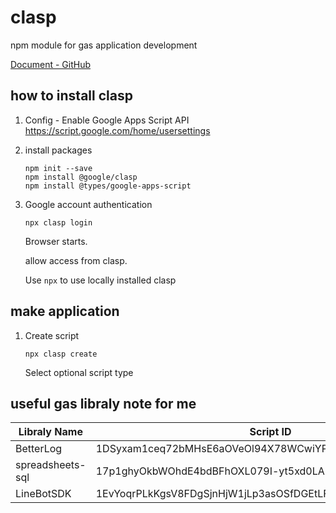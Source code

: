 # clasp
npm module for gas application development

[Document - GitHub](https://github.com/google/clasp)


## how to install clasp
1. Config - Enable Google Apps Script API
https://script.google.com/home/usersettings

2. install packages
    ```bash:
    npm init --save
    npm install @google/clasp
    npm install @types/google-apps-script
    ```

3. Google account authentication
    ```bash:
    npx clasp login
    ```
    Browser starts.

    allow access from clasp.

    Use `npx` to use locally installed clasp


## make application
1. Create script
    ```bash:
    npx clasp create
    ```
    Select optional script type


## useful gas libraly note for me
|Libraly Name|Script ID|Document|
|---|---|---|
|BetterLog|1DSyxam1ceq72bMHsE6aOVeOl94X78WCwiYPytKi7chlg4x5GqiNXSw0l|[GitHub](https://github.com/peterherrmann/BetterLog)|
|spreadsheets-sql|17p1ghyOkbWOhdE4bdBFhOXL079I-yt5xd0LAi00Zs5N-bUzpQtN7iT1a|[GitHub](https://github.com/roana0229/spreadsheets-sql)|
|LineBotSDK|1EvYoqrPLkKgsV8FDgSjnHjW1jLp3asOSfDGEtLFO86pPSIm9PbuCQU7b|[GitHub](https://qiita.com/kobanyan/items/1a590cda9deb85e86296)|